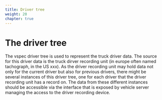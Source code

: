 ```yaml
---
title: Driver tree
weight: 20
chapter: true
---
```


# The driver tree
The vspec driver tree is used to represent the truck driver data.
The source for this driver data is the truck dirver recording unit (in europe often named tachograph, in the US xxx).
As the driver recording unit may hold data not only for the current driver but also for previous drivers,
there might be several instances of this driver tree, one for each driver that the driver recording unit has a record on.
The data from these different instances should be accessible via the interface that is exposed by vehicle server managing the access to the driver recording device.

